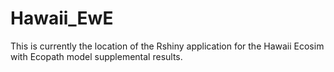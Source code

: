 # Hawaii_EwE

This is currently the location of the Rshiny application for the Hawaii Ecosim with Ecopath model supplemental results. 